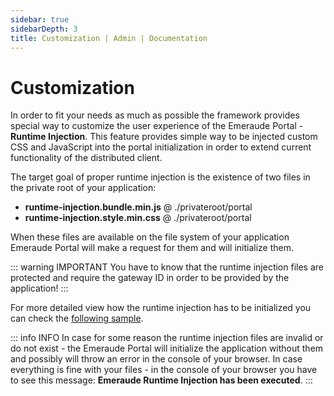 ```yaml
---
sidebar: true
sidebarDepth: 3
title: Customization | Admin | Documentation
---
```

# Customization

In order to fit your needs as much as possible the framework provides special way to customize the user experience of the
Emeraude Portal - **Runtime Injection**. This feature provides simple way to be injected custom CSS and JavaScript into 
the portal initialization in order to extend current functionality of the distributed client.

The target goal of proper runtime injection is the existence of two files in the private root of your application:
- **runtime-injection.bundle.min.js** @ ./privateroot/portal
- **runtime-injection.style.min.css** @ ./privateroot/portal

When these files are available on the file system of your application Emeraude Portal will make a request for them and
will initialize them.

::: warning IMPORTANT
You have to know that the runtime injection files are protected and require the gateway ID in order 
to be provided by the application!
:::

For more detailed view how the runtime injection has to be initialized you can check the 
[following sample](/code-samples/admin/runtime-injection).

::: info INFO
In case for some reason the runtime injection files are invalid or do not exist - the Emeraude Portal will 
initialize the application without them and possibly will throw an error in the console of your browser.
In case everything is fine with your files - in the console of your browser you have to see this message: 
**Emeraude Runtime Injection has been executed**.
:::